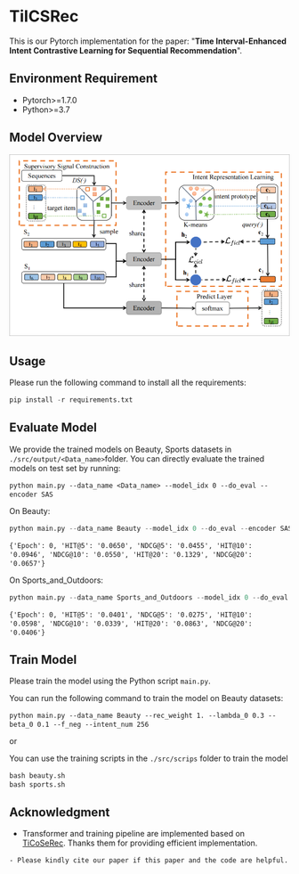# TiICSRec

This is our Pytorch implementation for the paper: "**Time Interval-Enhanced Intent Contrastive Learning for Sequential Recommendation**".

## Environment  Requirement

* Pytorch>=1.7.0
* Python>=3.7  

## Model Overview

 ![avator](./pics/model.png)

## Usage

Please run the following command to install all the requirements:  

```python
pip install -r requirements.txt
```

## Evaluate Model

We provide the trained models on Beauty, Sports datasets in `./src/output/<Data_name>`folder. You can directly evaluate the trained models on test set by running:

```
python main.py --data_name <Data_name> --model_idx 0 --do_eval --encoder SAS
```

On Beauty:

```python
python main.py --data_name Beauty --model_idx 0 --do_eval --encoder SAS
```

```
{'Epoch': 0, 'HIT@5': '0.0650', 'NDCG@5': '0.0455', 'HIT@10': '0.0946', 'NDCG@10': '0.0550', 'HIT@20': '0.1329', 'NDCG@20': '0.0657'}
```

On Sports_and_Outdoors:

```python
python main.py --data_name Sports_and_Outdoors --model_idx 0 --do_eval --encoder SAS
```

```
{'Epoch': 0, 'HIT@5': '0.0401', 'NDCG@5': '0.0275', 'HIT@10': '0.0598', 'NDCG@10': '0.0339', 'HIT@20': '0.0863', 'NDCG@20': '0.0406'}
```



## Train Model

Please train the model using the Python script `main.py`.

You can run the following command to train the model on Beauty datasets:

```
python main.py --data_name Beauty --rec_weight 1. --lambda_0 0.3 --beta_0 0.1 --f_neg --intent_num 256 
```
or

You can use the training scripts in the `./src/scrips` folder to train the model 
```angular2html
bash beauty.sh
bash sports.sh
```
## Acknowledgment

- Transformer and training pipeline are implemented based on [TiCoSeRec](https://github.com/KingGugu/TiCoSeRec). Thanks them for providing efficient implementation.

```
- Please kindly cite our paper if this paper and the code are helpful. 


